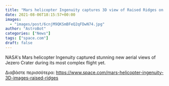```yaml
---
title: "Mars helicopter Ingenuity captures 3D view of Raised Ridges on the Red Planet "
date: 2021-08-06T18:15:57+00:00
images:
  - "images/post/6cnjM9QKSmBFeQ2qFDwN74.jpg"
author: "AstroBot"
categories: ["News"]
tags: ["space.com"]
draft: false
---
```


NASA's Mars helicopter Ingenuity captured stunning new aerial views of Jezero Crater during its most complex flight yet. 

Διαβάστε περισσότερα: https://www.space.com/mars-helicopter-ingenuity-3D-images-raised-ridges
